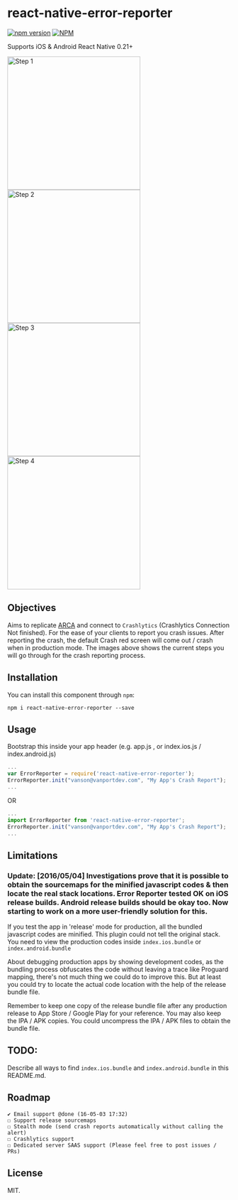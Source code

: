# react-native-error-reporter

[![npm version](https://badge.fury.io/js/react-native-error-reporter.svg)](http://badge.fury.io/js/react-native)
[![NPM](https://nodei.co/npm/react-native-error-reporter.png?downloads=true&downloadRank=true&stars=true)](https://nodei.co/npm/react-native-keyboard-aware-view/)

Supports iOS & Android React Native 0.21+

<img src="https://dl.dropboxusercontent.com/u/11386030/3.png" height=300 alt="Step 1"/>
<img src="https://dl.dropboxusercontent.com/u/11386030/4.png" height=300 alt="Step 2"/>
<img src="https://dl.dropboxusercontent.com/u/11386030/5.png" height=300 alt="Step 3"/>
<img src="https://dl.dropboxusercontent.com/u/11386030/6.png" height=300 alt="Step 4"/>

## Objectives
Aims to replicate <a href='https://github.com/ACRA/acra'>ARCA</a> and connect to ```Crashlytics``` (Crashlytics Connection Not finished). For the ease of your clients to report you crash issues.
After reporting the crash, the default Crash red screen will come out / crash when in production mode.
The images above shows the current steps you will go through for the crash reporting process.

## Installation
You can install this component through ``npm``:

```shell
npm i react-native-error-reporter --save
```

## Usage

Bootstrap this inside your app header (e.g. app.js , or index.ios.js / index.android.js)

```js
...
var ErrorReporter = require('react-native-error-reporter');
ErrorReporter.init("vanson@vanportdev.com", "My App's Crash Report");
...
```

OR

```js
...
import ErrorReporter from 'react-native-error-reporter';
ErrorReporter.init("vanson@vanportdev.com", "My App's Crash Report");
...
```

## Limitations

### Update: [2016/05/04] Investigations prove that it is possible to obtain the sourcemaps for the minified javascript codes & then locate the real stack locations. Error Reporter tested OK on iOS release builds. Android release builds should be okay too. Now starting to work on a more user-friendly solution for this.

If you test the app in 'release' mode for production, all the bundled javascript codes are minified. This plugin could not tell the original stack. You need to view the production codes inside ```index.ios.bundle``` or ```index.android.bundle```

About debugging production apps by showing development codes, as the bundling process obfuscates the code without leaving a trace like Proguard mapping, there's not much thing we could do to improve this. But at least you could try to locate the actual code location with the help of the release bundle file. 

Remember to keep one copy of the release bundle file after any production release to App Store / Google Play for your reference.
You may also keep the IPA / APK copies. You could uncompress the IPA / APK files to obtain the bundle file.


## TODO:

Describe all ways to find ```index.ios.bundle``` and ```index.android.bundle``` in this README.md.


## Roadmap
```
✔ Email support @done (16-05-03 17:32)
☐ Support release sourcemaps
☐ Stealth mode (send crash reports automatically without calling the alert)
☐ Crashlytics support
☐ Dedicated server SAAS support (Please feel free to post issues / PRs)
```

## License

MIT.

